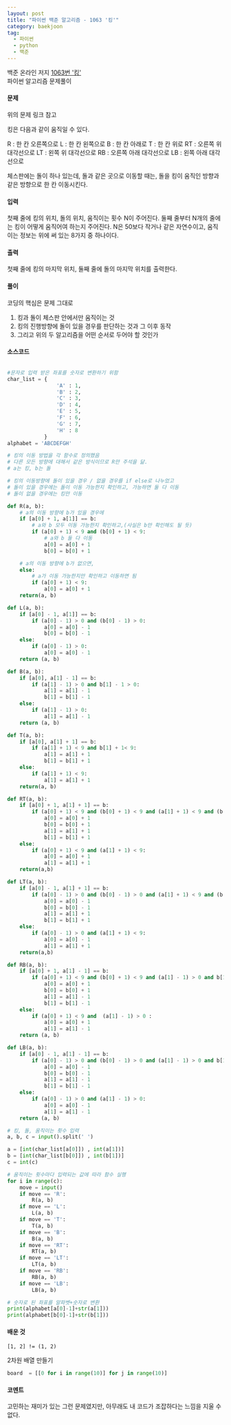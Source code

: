 ```yaml
---
layout: post
title: "파이썬 백준 알고리즘 - 1063 '킹'"
category: baekjoon
tag:
  - 파이썬
  - python
  - 백준
---
```


백준 온라인 저지 [1063번 '킹'](https://www.acmicpc.net/problem/1063)  
파이썬 알고리즘 문제풀이


#### **문제**
위의 문제 링크 참고

킹은 다음과 같이 움직일 수 있다.

R : 한 칸 오른쪽으로
L : 한 칸 왼쪽으로
B : 한 칸 아래로
T : 한 칸 위로
RT : 오른쪽 위 대각선으로
LT : 왼쪽 위 대각선으로
RB : 오른쪽 아래 대각선으로
LB : 왼쪽 아래 대각선으로

체스판에는 돌이 하나 있는데, 돌과 같은 곳으로 이동할 때는, 돌을 킹이 움직인 방향과 같은 방향으로 한 칸 이동시킨다.

#### **입력**
첫째 줄에 킹의 위치, 돌의 위치, 움직이는 횟수 N이 주어진다. 둘째 줄부터 N개의 줄에는 킹이 어떻게 움직어여 하는지 주어진다. N은 50보다 작거나 같은 자연수이고, 움직이는 정보는 위에 써 있는 8가지 중 하나이다.

#### **출력**
첫째 줄에 킹의 마지막 위치, 둘째 줄에 돌의 마지막 위치를 출력한다.

#### **풀이**
코딩의 핵심은 문제 그대로
1) 킹과 돌이 체스판 안에서만 움직이는 것
2) 킹의 진행방향에 돌이 있을 경우를 판단하는 것과 그 이후 동작
3) 그리고 위의 두 알고리즘을 어떤 순서로 두어야 할 것인가

#### **소스코드**
```python

#문자로 입력 받은 좌표를 숫자로 변환하기 위함
char_list = {
                'A' : 1,
                'B' : 2,
                'C' : 3,
                'D' : 4,
                'E' : 5,
                'F' : 6,
                'G' : 7,
                'H' : 8
            }
alphabet = 'ABCDEFGH'

# 킹의 이동 방법을 각 함수로 정의했음
# 다른 모든 방향에 대해서 같은 방식이므로 R만 주석을 닮.
# a는 킹, b는 돌

# 킹의 이동방향에 돌이 있을 경우 / 없을 경우를 if else로 나누었고
# 돌이 있을 경우에는 돌이 이동 가능한지 확인하고, 가능하면 둘 다 이동
# 돌이 없을 경우에는 킹만 이동

def R(a, b):
    # a의 이동 방향에 b가 있을 경우에
    if [a[0] + 1, a[1]] == b:
        # a와 b 모두 이동 가능한지 확인하고,(사실은 b만 확인해도 될 듯)
        if (a[0] + 1) < 9 and (b[0] + 1) < 9:
            # a와 b 둘 다 이동
            a[0] = a[0] + 1
            b[0] = b[0] + 1

    # a의 이동 방향에 b가 없으면,
    else:
        # a가 이동 가능한지만 확인하고 이동하면 됨
        if (a[0] + 1) < 9:
            a[0] = a[0] + 1
    return(a, b)

def L(a, b):
    if [a[0] - 1, a[1]] == b:
        if (a[0] - 1) > 0 and (b[0] - 1) > 0:
            a[0] = a[0] - 1
            b[0] = b[0] - 1
    else:
        if (a[0] - 1) > 0:
            a[0] = a[0] - 1
    return (a, b)

def B(a, b):
    if [a[0], a[1] - 1] == b:
        if (a[1] - 1) > 0 and b[1] - 1 > 0:
            a[1] = a[1] - 1
            b[1] = b[1] - 1
    else:
        if (a[1] - 1) > 0:
            a[1] = a[1] - 1
    return (a, b)

def T(a, b):
    if [a[0], a[1] + 1] == b:
        if (a[1] + 1) < 9 and b[1] + 1< 9:
            a[1] = a[1] + 1
            b[1] = b[1] + 1
    else:
        if (a[1] + 1) < 9:
            a[1] = a[1] + 1
    return(a, b)

def RT(a, b):
    if [a[0] + 1, a[1] + 1] == b:
        if (a[0] + 1) < 9 and (b[0] + 1) < 9 and (a[1] + 1) < 9 and (b[1] + 1) < 9:
            a[0] = a[0] + 1
            b[0] = b[0] + 1
            a[1] = a[1] + 1
            b[1] = b[1] + 1
    else:
        if (a[0] + 1) < 9 and (a[1] + 1) < 9:
            a[0] = a[0] + 1
            a[1] = a[1] + 1
    return(a,b)

def LT(a, b):
    if [a[0] - 1, a[1] + 1] == b:
        if (a[0] - 1) > 0 and (b[0] - 1) > 0 and (a[1] + 1) < 9 and (b[1] + 1) < 9:
            a[0] = a[0] - 1
            b[0] = b[0] - 1
            a[1] = a[1] + 1
            b[1] = b[1] + 1
    else:
        if (a[0] - 1) > 0 and (a[1] + 1) < 9:
            a[0] = a[0] - 1
            a[1] = a[1] + 1
    return(a,b)

def RB(a, b):
    if [a[0] + 1, a[1] - 1] == b:
        if (a[0] + 1) < 9 and (b[0] + 1) < 9 and (a[1] - 1) > 0 and b[1] - 1 > 0:
            a[0] = a[0] + 1
            b[0] = b[0] + 1
            a[1] = a[1] - 1
            b[1] = b[1] - 1
    else:
        if (a[0] + 1) < 9 and  (a[1] - 1) > 0 :
            a[0] = a[0] + 1
            a[1] = a[1] - 1
    return (a, b)

def LB(a, b):
    if [a[0] - 1, a[1] - 1] == b:
        if (a[0] - 1) > 0 and (b[0] - 1) > 0 and (a[1] - 1) > 0 and b[1] - 1 > 0:
            a[0] = a[0] - 1
            b[0] = b[0] - 1
            a[1] = a[1] - 1
            b[1] = b[1] - 1
    else:
        if (a[0] - 1) > 0 and (a[1] - 1) > 0:
            a[0] = a[0] - 1
            a[1] = a[1] - 1
    return (a, b)

# 킹, 돌, 움직이는 횟수 입력
a, b, c = input().split(' ')

a = [int(char_list[a[0]]) , int(a[1])]
b = [int(char_list[b[0]]) , int(b[1])]
c = int(c)

# 움직이는 횟수마다 입력되는 값에 따라 함수 실행
for i in range(c):
    move = input()
    if move == 'R':
        R(a, b)
    if move == 'L':
        L(a, b)
    if move == 'T':
        T(a, b)
    if move == 'B':
        B(a, b)
    if move == 'RT':
        RT(a, b)
    if move == 'LT':
        LT(a, b)
    if move == 'RB':
        RB(a, b)
    if move == 'LB':
        LB(a, b)

# 숫자로 된 좌표를 알파벳+숫자로 변환
print(alphabet[a[0]-1]+str(a[1]))
print(alphabet[b[0]-1]+str(b[1]))

```


#### **배운 것**
```
[1, 2] != (1, 2)
```
2차원 배열 만들기
```python
board  = [[0 for i in range(10)] for j in range(10)]
```
#### **코멘트**
고민하는 재미가 있는 그런 문제였지만, 아무래도 내 코드가 조잡하다는 느낌을 지울 수 없다.
